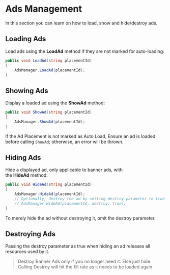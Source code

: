 
# Ads Management

In this section you can learn on how to load, show and hide/destroy ads.

## Loading Ads

Load ads using the **LoadAd** method if they are not marked for auto-loading:

```csharp
public void LoadAd(string placementId)
{
    AdsManager.LoadAd(placementId);
}
```

## Showing Ads

Display a loaded ad using the **ShowAd** method:

```csharp
public void ShowAd(string placementId)
{
    AdsManager.ShowAd(placementId);
}
```

If the Ad Placement is not marked as Auto Load, Ensure an ad is loaded before calling `ShowAd`; otherwise, an error will be thrown.

## Hiding Ads

Hide a displayed ad, only applicable to banner ads, with the **HideAd** method:

```csharp
public void HideAd(string placementId)
{
    AdsManager.HideAd(placementId);
    // Optionally, destroy the ad by setting destroy parameter to true
    // AdsManager.HideAd(placementId, destroy: true);
}
```

To merely hide the ad without destroying it, omit the destroy parameter.

## Destroying Ads

Passing the destroy parameter as true when hiding an ad releases all resources used by it.

> Destroy Banner Ads only if you no longer need it. Else just hide. Calling Destroy will hit the fill rate as it needs to be loaded again.


